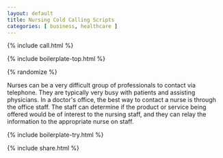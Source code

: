 ```yaml
---
layout: default
title: Nursing Cold Calling Scripts
categories: [ business, healthcare ]
---
```


{% include call.html %}

{% include boilerplate-top.html %}


{% randomize %}

Nurses can be a very difficult group of professionals to contact via telephone.  They are typically very busy with patients and assisting physicians.  In a doctor's office, the best way to contact a nurse is through the office staff.  The staff can determine if the product or service being offered would be of interest to the nursing staff, and they can relay the information to the appropriate nurse on staff.

{% include boilerplate-try.html %}

{% include share.html %}